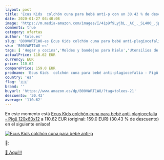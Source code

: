 ```yaml
---
layout: post
title: 'Ecus Kids  colchón cuna para bebé anti-p con un 30.43 % de descuento'
date: 2020-01-27 04:40:08
image: 'https://m.media-amazon.com/images/I/41p9f9LyjbL._AC_._SL400_.jpg'
comments: true
category: ofertas
author: 'tole.es'
slug: 'B00VWRT1W8-es Ecus Kids colchón cuna para bebé anti-plagiocefalia - Pigü...'
sku: 'B00VWRT1W8-es'
tags: [ 'Hogar y cocina','Moldes y bandejas para hielo','Utensilios de bar','Utensilios de cocina','bebé','ecus','kids', ]
actualPrice: 110.62 EUR
currency: EUR
price: 110.62
comparePrice: 159.0 EUR
prodname: 'Ecus Kids  colchón cuna para bebé anti-plagiocefalia - Pigü  120x60x12'
country: 'es'
flag: '🇪🇸'
brand: ''
buyurl: 'https://www.amazon.es/dp/B00VWRT1W8/?tag=tolees-21'
descuento: '30.43'
average: '110.62'
---
```


En este momento está [Ecus Kids  colchón cuna para bebé anti-plagiocefalia - Pigü  120x60x12](https://www.amazon.es/dp/B00VWRT1W8/?tag=tolees-21) a 110.62 EUR (original: 159.0 EUR) (30.43 %  de descuento) en el siguiente enlace!

[![Ecus Kids  colchón cuna para bebé anti-p](https://m.media-amazon.com/images/I/41p9f9LyjbL._AC_._SL400_.jpg)](https://www.amazon.es/dp/B00VWRT1W8/?tag=tolees-21)

🔎:


[🛒 Aquí!!!](https://www.amazon.es/dp/B00VWRT1W8/?tag=tolees-21)
